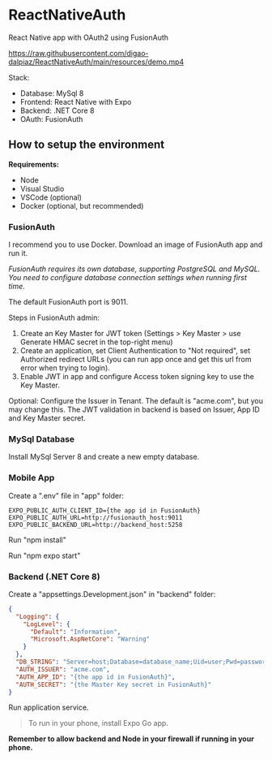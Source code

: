 # ReactNativeAuth
React Native app with OAuth2 using FusionAuth

https://raw.githubusercontent.com/digao-dalpiaz/ReactNativeAuth/main/resources/demo.mp4

Stack:
- Database: MySql 8
- Frontend: React Native with Expo
- Backend: .NET Core 8
- OAuth: FusionAuth

## How to setup the environment

**Requirements:**

- Node
- Visual Studio
- VSCode (optional)
- Docker (optional, but recommended)

### FusionAuth

I recommend you to use Docker. Download an image of FusionAuth app and run it.

*FusionAuth requires its own database, supporting PostgreSQL and MySQL. You need to configure database connection settings when running first time.*

The default FusionAuth port is 9011.

Steps in FusionAuth admin:

1. Create an Key Master for JWT token (Settings > Key Master > use Generate HMAC secret in the top-right menu)
2. Create an application, set Client Authentication to "Not required", set Authorized redirect URLs (you can run app once and get this url from error when trying to login).
3. Enable JWT in app and configure Access token signing key to use the Key Master.

Optional: Configure the Issuer in Tenant. The default is "acme.com", but you may change this. The JWT validation in backend is based on Issuer, App ID and Key Master secret.

### MySql Database

Install MySql Server 8 and create a new empty database.

### Mobile App

Create a ".env" file in "app" folder:

```
EXPO_PUBLIC_AUTH_CLIENT_ID={the app id in FusionAuth}
EXPO_PUBLIC_AUTH_URL=http://fusionauth_host:9011
EXPO_PUBLIC_BACKEND_URL=http://backend_host:5258
```

Run "npm install"

Run "npm expo start" 

### Backend (.NET Core 8)

Create a "appsettings.Development.json" in "backend" folder:

```json
{
  "Logging": {
    "LogLevel": {
      "Default": "Information",
      "Microsoft.AspNetCore": "Warning"
    }
  },
  "DB_STRING": "Server=host;Database=database_name;Uid=user;Pwd=password",
  "AUTH_ISSUER": "acme.com",
  "AUTH_APP_ID": "{the app id in FusionAuth}",
  "AUTH_SECRET": "{the Master Key secret in FusionAuth}"
}
```

Run application service.

> To run in your phone, install Expo Go app.

**Remember to allow backend and Node in your firewall if running in your phone.**

